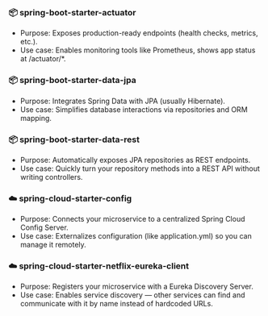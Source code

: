 ### 📦 spring-boot-starter-actuator
* Purpose: Exposes production-ready endpoints (health checks, metrics, etc.).
* Use case: Enables monitoring tools like Prometheus, shows app status at /actuator/*.

### 📦 spring-boot-starter-data-jpa
* Purpose: Integrates Spring Data with JPA (usually Hibernate).
* Use case: Simplifies database interactions via repositories and ORM mapping.

### 📦 spring-boot-starter-data-rest
* Purpose: Automatically exposes JPA repositories as REST endpoints.
* Use case: Quickly turn your repository methods into a REST API without writing controllers.

### ☁️ spring-cloud-starter-config
* Purpose: Connects your microservice to a centralized Spring Cloud Config Server.
* Use case: Externalizes configuration (like application.yml) so you can manage it remotely.

### ☁️ spring-cloud-starter-netflix-eureka-client
* Purpose: Registers your microservice with a Eureka Discovery Server.
* Use case: Enables service discovery — other services can find and communicate with it by name instead of hardcoded URLs.